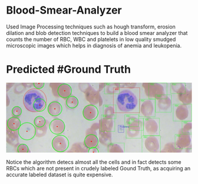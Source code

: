 # Blood-Smear-Analyzer

Used Image Processing techniques such as hough transform, erosion dilation and blob detection techniques to build a blood smear analyzer that counts the number of RBC, WBC and platelets in low quality smudged microscopic images which helps in diagnosis of anemia and leukopenia.  


# Predicted                                                                                   #Ground Truth

![Result Demo:]( https://github.com/ekagra-ranjan/Blood-Smear-Analyzer/blob/master/result_23.jpg  "Home Page")


Notice the algorithm detecs almost all the cells and in fact detects some RBCs which are not present in crudely labeled Gound Truth, as acquiring an accurate labeled dataset is quite expensive.
